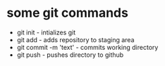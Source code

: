 # some git commands
- git init - intializes git
- git add - adds repository to staging area
- git commit -m 'text' - commits working directory
- git push - pushes directory to github
